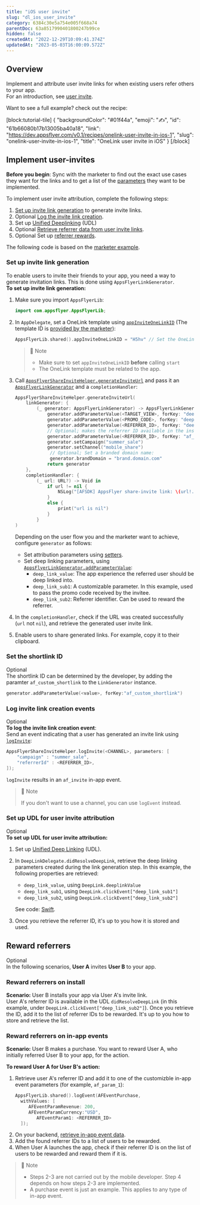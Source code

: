 ```yaml
---
title: "iOS user invite"
slug: "dl_ios_user_invite"
category: 6384c30e5a754e005f668a74
parentDoc: 63a8517990401800247b99ce
hidden: false
createdAt: "2022-12-29T10:09:41.374Z"
updatedAt: "2023-05-03T16:00:09.572Z"
---
```

Overview
--------

Implement and attribute user invite links for when existing users refer others to your app.  
For an introduction, see [user invite](https://dev.appsflyer.com/hc/docs/dl_user_invite).

Want to see a full example? check out the recipe:

[block:tutorial-tile]
{
  "backgroundColor": "#01f44a",
  "emoji": "✍️",
  "id": "61b66080b17b13005ba40a18",
  "link": "https://dev.appsflyer.com/v0.1/recipes/onelink-user-invite-in-ios-1",
  "slug": "onelink-user-invite-in-ios-1",
  "title": "OneLink user invite in iOS"
}
[/block]


Implement user-invites
----------------------

**Before you begin**: Sync with the marketer to find out the exact use cases they want for the links and to get a list of the [parameters](https://support.appsflyer.com/hc/en-us/articles/115004480866#parameters) they want to be implemented.

To implement user invite attribution, complete the following steps:

1. [Set up invite link generation](#set-up-invite-link-generation) to generate invite links.
2. <span class="annotation-optional">Optional</span> [Log the invite link creation](#log-invite-link-creation-events).
3. Set up [Unified Deeplinking](doc:dl_ios_unified_deep_linking) (UDL)
4. <span class="annotation-optional">Optional</span> [Retrieve referrer data from user invite links](#set-up-udl-for-user-invite-attribution).
5. <span class="annotation-optional">Optional</span> Set up [referrer rewards](#reward-referrers).

The following code is based on the [marketer example](https://support.appsflyer.com/hc/en-us/articles/115004480866#example).

### Set up invite link generation

To enable users to invite their friends to your app, you need a way to generate invitation links. This is done using `AppsFlyerLinkGenerator`.  
**To set up invite link generation:**

1. Make sure you import `AppsFlyerLib`:
   ```swift
   import com.appsflyer.AppsFlyerLib;
   ```

2. In `AppDelegate`, set a OneLink template using [`appInviteOneLinkID`](ios-sdk-reference-appsflyerlib#appinviteonelinkid) (The template ID is [provided by the marketer](hhttps://support.appsflyer.com/hc/en-us/articles/115004480866#procedures)):
   ```swift
   AppsFlyerLib.shared().appInviteOneLinkID = "H5hv" // Set the OneLink template ID for userinvitation links
   ```
   > 📘 Note
   > 
   > - Make sure to set `appInviteOneLinkID` **before** calling `start`
   > - The OneLink template must be related to the app.

3. Call [`AppsFlyerShareInviteHelper.generateInviteUrl`](doc:ios-sdk-reference-appsflyershareinvitehelper#generateinviteurl) and pass it an [`AppsFlyerLinkGenerator`](doc:ios-sdk-reference-appsflyerlinkgenerator) and a `completionHandler`:
   ```swift
   AppsFlyerShareInviteHelper.generateInviteUrl(
       linkGenerator: {
           (_ generator: AppsFlyerLinkGenerator) -> AppsFlyerLinkGenerator in
               generator.addParameterValue(<TARGET_VIEW>, forKey: "deep_link_value")
               generator.addParameterValue(<PROMO_CODE>, forKey: "deep_link_sub1")
               generator.addParameterValue(<REFERRER_ID>, forKey: "deep_link_sub2")
               // Optional; makes the referrer ID available in the installs raw-data report
               generator.addParameterValue(<REFERRER_ID>, forKey: "af_sub1")
               generator.setCampaign("summer_sale")
               generator.setChannel("mobile_share")
         		// Optional; Set a branded domain name:
         		generator.brandDomain = "brand.domain.com"
               return generator
       },
       completionHandler: {
           (_ url: URL?) -> Void in
               if url != nil {
                   NSLog("[AFSDK] AppsFlyer share-invite link: \(url!.absoluteString)")
               }        
               else {
                   print("url is nil")
               }
           }
   )
   ```
   Depending on the user flow you and the marketer want to achieve, configure `generator` as follows:
   - Set attribution parameters using [setters](ios-sdk-reference-appsflyerlinkgenerator#methods).
   - Set deep linking parameters, using [`AppsFlyerLinkGenerator.addParameterValue`](doc:ios-sdk-reference-appsflyerlinkgenerator#addparametervalue):
     - `deep_link_value`: The app experience the referred user should be deep linked into.
     - `deep_link_sub1`: A customizable parameter. In this example, used to pass the promo code received by the invitee.
     - `deep_link_sub2`: Referrer identifier. Can be used to reward the referrer.

4. In the `completionHandler`, check if the URL was created successfully (`url` not `nil`), and retrieve the generated user invite link.

5. Enable users to share generated links. For example, copy it to their clipboard.

### Set the shortlink ID

<span class="annotation-optional">Optional</span>  
The shortlink ID can be determined by the developer, by adding the paramter `af_custom_shortlink` to the `LinkGenerator` instance.

```swift
generator.addParameterValue(<value>, forKey:"af_custom_shortlink")
```

### Log invite link creation events

<span class="annotation-optional">Optional</span>  
**To log the invite link creation event**:  
Send an event indicating that a user has generated an invite link using [`logInvite`](doc:ios-sdk-reference-appsflyershareinvitehelper#loginvite):

```swift
AppsFlyerShareInviteHelper.logInvite(<CHANNEL>, parameters: [
    "campaign" : "summer_sale",
    "referrerId" : <REFERRER_ID>,
]);
```

`logInvite` results in an `af_invite` in-app event. 

> 📘 Note
> 
> If you don't want to use a channel, you can use `logEvent` instead.

### Set up UDL for user invite attribution

<span class="annotation-optional">Optional</span>  
**To set up UDL for user invite attribution:**

1. Set up [Unified Deep Linking](doc:unified-deep-linking-udl-1) (UDL). 

2. In `DeepLinkDelegate.didResolveDeepLink`, retrieve the deep linking parameters created during the link generation step. In this example, the following properties are retrieved:

   - `deep_link_value`, using `DeepLink.deeplinkValue`
   - `deep_link_sub1`, using `DeepLink.clickEvent["deep_link_sub1"]`
   - `deep_link_sub2`, using `DeepLink.clickEvent["deep_link_sub2"]`

   See code: [Swift](https://github.com/AppsFlyerSDK/appsflyer-onelink-ios-sample-apps/blob/11178dd846fa105cff295312286274824c556339/swift/basic_app/basic_app/AppDelegate.swift#L134).

3. Once you retrieve the referrer ID, it's up to you how it is stored and used.

Reward referrers
----------------

<span class="annotation-optional">Optional</span>  
In the following scenarios, **User A** invites **User B** to your app.

### Reward referrers on install

**Scenario:** User B installs your app via User A's invite link.  
User A's referrer ID is available in the UDL `didResolveDeepLink` (in this example, under `DeepLink.clickEvent["deep_link_sub2"]`). Once you retrieve the ID, add it to the list of referrer IDs to be rewarded. It's up to you how to store and retrieve the list.

### Reward referrers on in-app events

**Scenario:** User B makes a purchase. You want to reward User A, who initially referred User B to your app, for the action.

**To reward User A for User B's action:**

1. Retrieve user A's referrer ID and add it to one of the customizble in-app event parameters (for example, `af_param_1`):
   ```swift
   AppsFlyerLib.shared().logEvent(AFEventPurchase, 
     withValues: [
   		AFEventParamRevenue: 200,
   		AFEventParamCurrency:"USD",
           AFEventParam1: <REFERRER_ID>
     ]);
   ```
2. On your backend, [retrieve in-app event data](https://support.appsflyer.com/hc/en-us/articles/115005544169-Rich-in-app-events-Overview#view-inapp-event-data).
3. Add the found referrer IDs to a list of users to be rewarded.
4. When User A launches the app, check if their referrer ID is on the list of users to be rewarded and reward them if it is.

> 📘 Note
> 
> - Steps 2-3 are not carried out by the mobile developer. Step 4 depends on how steps 2-3 are implemented.
> - A purchase event is just an example. This applies to any type of in-app event.